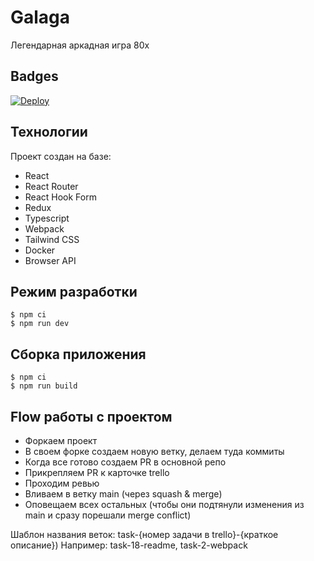 # Galaga

Легендарная аркадная игра 80х

## Badges
[![Deploy](https://github.com/DVAA-team/galaga/actions/workflows/deploy.yml/badge.svg?branch=main)](https://github.com/DVAA-team/galaga/actions/workflows/deploy.yml)

## Технологии

Проект создан на базе:

- React
- React Router
- React Hook Form
- Redux
- Typescript
- Webpack
- Tailwind CSS
- Docker
- Browser API

## Режим разработки

```
$ npm ci
$ npm run dev
```

## Сборка приложения

```
$ npm ci
$ npm run build
```

## Flow работы с проектом

- Форкаем проект
- В своем форке создаем новую ветку, делаем туда коммиты
- Когда все готово создаем PR в основной репо
- Прикрепляем PR к карточке trello
- Проходим ревью
- Вливаем в ветку main (через squash & merge)
- Оповещаем всех остальных (чтобы они подтянули изменения из main и сразу порешали merge conflict)

Шаблон названия веток: task-{номер задачи в trello}-{краткое описание})
Например: task-18-readme, task-2-webpack
